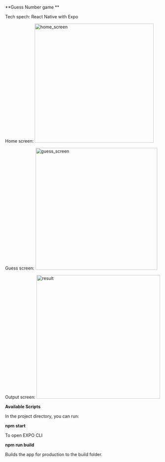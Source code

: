 **Guess Number game **

Tech spech: React Native with Expo

Home screen:
<img width="386" alt="home_screen" src="https://user-images.githubusercontent.com/46214277/162075334-31a48831-12f9-443e-a7f7-363c88251343.png">

Guess screen:
<img width="395" alt="guess_screen" src="https://user-images.githubusercontent.com/46214277/162075388-bf8f7f78-081c-4411-b1b9-d04338e278eb.png">

Output screen:
<img width="401" alt="result" src="https://user-images.githubusercontent.com/46214277/162075436-d7f87c38-a2e2-4968-8051-2a893540fab8.png">

**Available Scripts**

In the project directory, you can run:

**npm start**

To open EXPO CLI

**npm run build**

Builds the app for production to the build folder.
